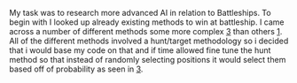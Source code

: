 My task was to research more advanced AI in relation to Battleships. To begin with I looked up already existing methods to win
at battleship. I came across a number of different methods some more complex [3] than others [1][2]. All of the different 
methods involved a hunt/target methodology so i decided that i would base my code on that and if time allowed fine tune the
hunt method so that instead of randomly selecting positions it would select them based off of probability as seen in [3].

[1]: http://www.wikihow.com/Win-at-Battleship
[2]: http://www.slate.com/blogs/browbeat/2012/05/16/_battleship_how_to_win_the_classic_board_game_every_time.html
[3]: http://www.datagenetics.com/blog/december32011/index.html
